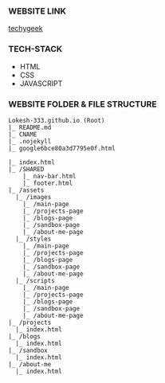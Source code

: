 ### WEBSITE LINK
[techygeek](https://techygeek.me)

### TECH-STACK 

- HTML
- CSS
- JAVASCRIPT

### WEBSITE FOLDER & FILE STRUCTURE

```
Lokesh-333.github.io (Root)
|_ README.md
|_ CNAME
|_ .nojekyll
|_ google6bce80a3d7795e0f.html

|_ index.html
|_ /SHARED
    |_ nav-bar.html
    |_ footer.html
|_ /assets
  |_ /images
    |_ /main-page
    |_ /projects-page
    |_ /blogs-page
    |_ /sandbox-page
    |_ /about-me-page
  |_ /styles
    |_ /main-page
    |_ /projects-page
    |_ /blogs-page
    |_ /sandbox-page
    |_ /about-me-page
  |_ /scripts
    |_ /main-page
    |_ /projects-page
    |_ /blogs-page
    |_ /sandbox-page
    |_ /about-me-page
|_ /projects
  |_ index.html
|_ /blogs
  |_ index.html
|_ /sandbox
  |_ index.html
|_ /about-me
  |_ index.html
```
